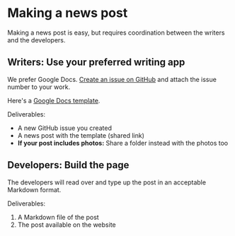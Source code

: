 # Making a news post

Making a news post is easy, but requires coordination between the writers and
the developers.

## Writers: Use your preferred writing app

We prefer Google Docs.
[Create an issue on GitHub](https://github.com/ojosproject/website/issues/new?template=news_post.yml)
and attach the issue number to your work.

Here's a [Google Docs template](https://docs.google.com/document/d/1PsXjHyawOUAAQnZ54Jc4EkZ_dWkhlxYUSw5E0E-sFlM/).

Deliverables:

- A new GitHub issue you created
- A news post with the template (shared link)
- **If your post includes photos:** Share a folder instead with the photos too

## Developers: Build the page

The developers will read over and type up the post in an acceptable Markdown
format.

Deliverables:

1. A Markdown file of the post
2. The post available on the website

